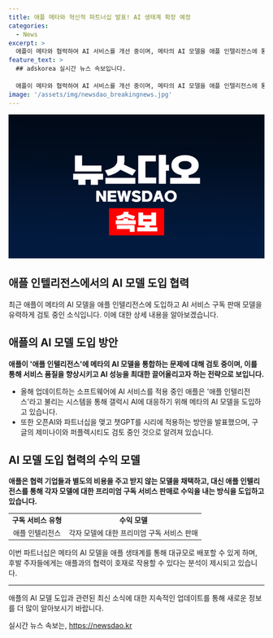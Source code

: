 ```yaml
---
title: 애플 메타와 혁신적 파트너십 발표! AI 생태계 확장 예정
categories:
  - News
excerpt: >
  애플이 메타와 협력하여 AI 서비스를 개선 중이며, 메타의 AI 모델을 애플 인텔리전스에 통합하는 방안을 검토 중이다. 애플은 이를 통해 아이폰 운영체제와 다른 소프트웨어에 AI 서비스를 적용하며, 오픈AI와도 파트너십을 맺고 있다. 또한, 애플은 협력 기업들과의 협업을 통해 프리미엄 구독 서비스를 판매하는 모델을 채택하여 수익을 내고 있다. 이로 인해 후발주자들에게는 애플과의 협력이 호재로 작용할 수 있을 것으로 분석되고 있다. 이번 협력이 메타의 위상을 높이는 데 도움이 될 것으로 예상된다.
feature_text: >
  ## adskorea 실시간 뉴스 속보입니다.

  애플이 메타와 협력하여 AI 서비스를 개선 중이며, 메타의 AI 모델을 애플 인텔리전스에 통합하는 방안을 검토 중이다. 애플은 이를 통해 아이폰 운영체제와 다른 소프트웨어에 AI 서비스를 적용하며, 오픈AI와도 파트너십을 맺고 있다. 또한, 애플은 협력 기업들과의 협업을 통해 프리미엄 구독 서비스를 판매하는 모델을 채택하여 수익을 내고 있다. 이로 인해 후발주자들에게는 애플과의 협력이 호재로 작용할 수 있을 것으로 분석되고 있다. 이번 협력이 메타의 위상을 높이는 데 도움이 될 것으로 예상된다.
image: '/assets/img/newsdao_breakingnews.jpg'
---
```


<p><img src="/assets/img/newsdao_breakingnews.jpg" alt="adskorea 속보" /></p>

<h2 data-ke-size="size26">애플 인텔리전스에서의 AI 모델 도입 협력</h2>

<p data-ke-size="size16">최근 애플이 메타의 AI 모델을 애플 인텔리전스에 도입하고 AI 서비스 구독 판매 모델을 유력하게 검토 중인 소식입니다. 이에 대한 상세 내용을 알아보겠습니다.</p>

<h2 data-ke-size="size24">애플의 AI 모델 도입 방안</h2>

<p data-ke-size="size16"><b>애플이 '애플 인텔리전스'에 메타의 AI 모델을 통합하는 문제에 대해 검토 중이며, 이를 통해 서비스 품질을 향상시키고 AI 성능을 최대한 끌어올리고자 하는 전략으로 보입니다.</b></p>

<ul>
  <li>올해 업데이트하는 소프트웨어에 AI 서비스를 적용 중인 애플은 '애플 인텔리전스'라고 불리는 시스템을 통해 갤럭시 AI에 대응하기 위해 메타의 AI 모델을 도입하고 있습니다.</li>
  <li>또한 오픈AI와 파트너십을 맺고 챗GPT를 시리에 적용하는 방안을 발표했으며, 구글의 제미나이와 퍼플렉시티도 검토 중인 것으로 알려져 있습니다.</li>
</ul>

<h2 data-ke-size="size24">AI 모델 도입 협력의 수익 모델</h2>

<p data-ke-size="size16"><b>애플은 협력 기업들과 별도의 비용을 주고 받지 않는 모델을 채택하고, 대신 애플 인텔리전스를 통해 각자 모델에 대한 프리미엄 구독 서비스 판매로 수익을 내는 방식을 도입하고 있습니다.</b></p>

<table>
  <tr>
    <td style="text-align: center; height: 17px;"><b>구독 서비스 유형</b></td>
    <td style="text-align: center; height: 17px;"><b>수익 모델</b></td>
  </tr>
  <tr>
    <td style="text-align: center; height: 17px;">애플 인텔리전스</td>
    <td style="text-align: center; height: 17px;">각자 모델에 대한 프리미엄 구독 서비스 판매</td>
  </tr>
</table>

<p data-ke-size="size16">이번 파트너십은 메타의 AI 모델을 애플 생태계를 통해 대규모로 배포할 수 있게 하며, 후발 주자들에게는 애플과의 협력이 호재로 작용할 수 있다는 분석이 제시되고 있습니다.</p>

<hr>

<p data-ke-size="size16">애플의 AI 모델 도입과 관련된 최신 소식에 대한 지속적인 업데이트를 통해 새로운 정보를 더 많이 알아보시기 바랍니다.</p>
실시간 뉴스 속보는, <a href="https://newsdao.kr" rel="dofollow">https://newsdao.kr</a>


